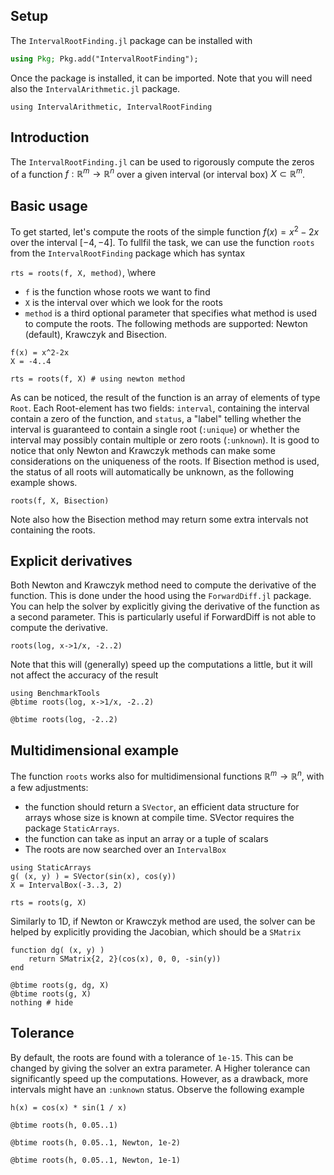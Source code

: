<!--This file was generated, do not modify it.-->
## Setup

The `IntervalRootFinding.jl` package can be installed with

```julia
using Pkg; Pkg.add("IntervalRootFinding");
```

Once the package is installed, it can be imported. Note that you will need also the `IntervalArithmetic.jl` package.

```julia:ex1
using IntervalArithmetic, IntervalRootFinding
```

## Introduction

The `IntervalRootFinding.jl` can be used to rigorously compute the zeros of a function $f: \mathbb{R}^m\rightarrow\mathbb{R}^n$ over a given
interval (or interval box) $X\subset\mathbb{R}^m$.
## Basic usage

To get started, let's compute the roots of the simple function $f(x)=x^2-2x$ over the interval $[-4, -4]$.
To fullfil the task, we can use the function `roots` from the `IntervalRootFinding` package which has syntax

`rts = roots(f, X, method)`, \\where

- `f` is the function whose roots we want to find
- `X` is the interval over which we look for the roots
- `method` is a third optional parameter that specifies what method is used to compute the roots. The following methods are supported: Newton (default), Krawczyk and Bisection.

```julia:ex2
f(x) = x^2-2x
X = -4..4

rts = roots(f, X) # using newton method
```

As can be noticed, the result of the function is an array of elements of type `Root`.
Each Root-element has two fields: `interval`, containing the interval contain a zero of the function,
and `status`, a "label" telling whether the interval is guaranteed to contain a single root (`:unique`) or
whether the interval may possibly contain multiple or zero roots (`:unknown`).
It is good to notice that only Newton and Krawczyk methods can make some considerations on the uniqueness of the roots. If Bisection method is used,
the status of all roots will automatically be unknown, as the following example shows.

```julia:ex3
roots(f, X, Bisection)
```

Note also how the Bisection method may return some extra intervals not containing the roots.

## Explicit derivatives

Both Newton and Krawczyk method need to compute the derivative of the function. This is done under the hood using the `ForwardDiff.jl` package.
You can help the solver by explicitly giving the derivative of the function as a second parameter. This is particularly useful if ForwardDiff is not
able to compute the derivative.

```julia:ex4
roots(log, x->1/x, -2..2)
```

Note that this will (generally) speed up the computations a little, but it will not affect the accuracy of the result

```julia:ex5
using BenchmarkTools
@btime roots(log, x->1/x, -2..2)

@btime roots(log, -2..2)
```

## Multidimensional example

The function `roots` works also for multidimensional functions $\mathbb{R}^m\rightarrow\mathbb{R}^n$, with a few adjustments:
- the function should return a `SVector`, an efficient data structure for arrays whose size is known at compile time. SVector requires the package `StaticArrays`.
- the function can take as input an array or a tuple of scalars
- The roots are now searched over an `IntervalBox`

```julia:ex6
using StaticArrays
g( (x, y) ) = SVector(sin(x), cos(y))
X = IntervalBox(-3..3, 2)

rts = roots(g, X)
```

Similarly to 1D, if Newton or Krawczyk method are used, the solver can be helped by explicitly providing the Jacobian, which should be a `SMatrix`

```julia:ex7
function dg( (x, y) )
    return SMatrix{2, 2}(cos(x), 0, 0, -sin(y))
end

@btime roots(g, dg, X)
@btime roots(g, X)
nothing # hide
```

## Tolerance

By default, the roots are found with a tolerance of `1e-15`. This can be changed by giving the solver an extra parameter.
A Higher tolerance can significantly speed up the computations. However, as a drawback, more intervals might have an `:unknown` status.
Observe the following example

```julia:ex8
h(x) = cos(x) * sin(1 / x)

@btime roots(h, 0.05..1)
```

```julia:ex9
@btime roots(h, 0.05..1, Newton, 1e-2)
```

```julia:ex10
@btime roots(h, 0.05..1, Newton, 1e-1)
```

